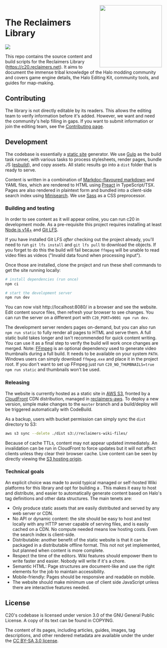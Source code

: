 <img alt="" align="right" width="200" src="src/assets/librarian.png">

# The Reclaimers Library

![](https://codebuild.us-east-1.amazonaws.com/badges?uuid=eyJlbmNyeXB0ZWREYXRhIjoidlNBbmZ4ODFvZytxTit3VHRZcmxkQzNOV3lvejVWcEd3VVVKdEFvUWZXL3cyNlpqbHplaU5OL0lVUkJkdDR5L1o4N28yMStKUE43c1Q4bkgwTjEya3d3PSIsIml2UGFyYW1ldGVyU3BlYyI6IllacFUvMWJnZlVsdnhUcjYiLCJtYXRlcmlhbFNldFNlcmlhbCI6MX0%3D&branch=master)

This repo contains the source content and build scripts for the Reclaimers Library (https://c20.reclaimers.net). It aims to document the immense tribal knowledge of the Halo modding community and covers game engine details, the Halo Editing Kit, community tools, and guides for map-making.

## Contributing
The library is not directly editable by its readers. This allows the editing team to verify information before it's added. However, we want and need the community's help filling in gaps. If you want to submit information or join the editing team, see the [Contributing page](https://c20.reclaimers.net/contributing).

## Development
The codebase is essentially a [static site](https://en.wikipedia.org/wiki/Static_web_page) generator. We use [Gulp](https://gulpjs.com/) as the build task runner, with various tasks to process stylesheets, render pages, bundle JS ([esbuild](https://esbuild.github.io/)), and copy assets. All static results go into a `dist` folder that is ready to serve.

Content is written in a combination of [Markdoc-flavoured markdown](markdoc.dev) and YAML files, which are rendered to HTML using [Preact](https://preactjs.com/) in TypeScript/TSX. Pages are also rendered in plaintext form and bundled into a client-side search index using [Minisearch](https://lucaong.github.io/minisearch/). We use [Sass](https://sass-lang.com/) as a CSS preprocessor.

### Building and testing
In order to see content as it will appear online, you can run c20 in development mode. As a pre-requisite this project requires installing at least [Node.js v14+](https://nodejs.org/en/) and [Git LFS](https://git-lfs.github.com/).

If you have installed Git LFS _after_ checking out the project already, you'll need to run `git lfs install` and `git lfs pull` to download the objects. If you forget to do this the build will fail because `ffmpeg` will be unable to read video files as videos ("Invalid data found when processing input").

Once those are installed, clone the project and run these shell commands to get the site running locally:

```sh
# install dependencies (run once)
npm ci

# start the development server
npm run dev
```

You can now visit http://localhost:8080/ in a browser and see the website. Edit content source files, then refresh your browser to see changes. You can run the server on a different port with `C20_PORT=9001 npm run dev`.

The development server renders pages on-demand, but you can also run `npm run static` to fully render all pages to HTML and serve them. A full static build takes longer and isn't recommended for quick content writing. You can use it as a final step to verify the build will work once changes are merged. Note: [FFmpeg](https://ffmpeg.org/) is an optional dependency used to generate video thumbnails during a full build. It needs to be available on your system `PATH`. Windows users can simply download `ffmpeg.exe` and place it in the project root. If you don't want to set up FFmpeg just run `C20_NO_THUMBNAILS=true npm run static` and thumbnails won't be used.

### Releasing
The website is currently hosted as a static site in [AWS S3](https://aws.amazon.com/s3/), fronted by a [CloudFront](https://aws.amazon.com/cloudfront/) CDN distribution, managed in [reclaimers-aws](https://github.com/Sigmmma/reclaimers-aws). To deploy a new version, simple make changes to the `master` branch and a build/deploy will be triggered automatically with CodeBuild.

As a backup, users with bucket permission can simply sync the `dist` directory to S3:

```sh
aws s3 sync --delete ./dist s3://reclaimers-wiki-files/
```

Because of cache TTLs, content may not appear updated immediately. An invalidation can be run in CloudFront to force updates but it will not affect clients unless they clear their browser cache. Live content can be seen by directly viewing the [S3 hosting origin][s3-origin].

### Technical goals
An explicit choice was made to avoid typical managed or self-hosted Wiki platforms for this library and opt for building a . This makes it easy to host and distribute, and easier to automatically generate content based on Halo's tag definitions and other data structures. The main tenets are:

* Only produce static assets that are easily distributed and served by any web server or CDN.
* No API or dynamic content: the site should be easy to host and test locally with any HTTP server capable of serving files, and is easily cached on a CDN. No compute needed means low hosting costs. Even the search index is client-side.
* Distributable: another benefit of the static website is that it can be packaged in a distributable offline format. This not not yet implemented, but planned when content is more complete.
* Respect the time of the editors. Wiki features should empower them to write faster and easier. Nobody will write if it's a chore.
* Semantic HTML: Page structures are document-like and use the right elements for the job to maintain accessibility.
* Mobile-friendly: Pages should be responsive and readable on mobile.
* The website should make minimum use of client side JavaScript unless there are interactive features needed.

## License
C20's codebase is licensed under version 3.0 of the GNU General Public License. A copy of its text can be found in COPYING.

The content of its pages, including articles, guides, images, tag descriptions, and other rendered metadata are available under the under the [CC BY-SA 3.0 license][cc-license].

[s3-origin]: http://reclaimers-c20.s3-website-us-east-1.amazonaws.com/
[cc-license]: https://creativecommons.org/licenses/by-sa/3.0/
